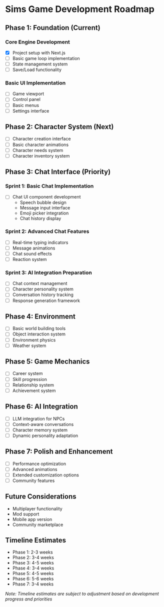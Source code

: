 # Sims Game Development Roadmap

## Phase 1: Foundation (Current)
### Core Engine Development
- [x] Project setup with Next.js
- [ ] Basic game loop implementation
- [ ] State management system
- [ ] Save/Load functionality

### Basic UI Implementation
- [ ] Game viewport
- [ ] Control panel
- [ ] Basic menus
- [ ] Settings interface

## Phase 2: Character System (Next)
- [ ] Character creation interface
- [ ] Basic character animations
- [ ] Character needs system
- [ ] Character inventory system

## Phase 3: Chat Interface (Priority)
### Sprint 1: Basic Chat Implementation
- [ ] Chat UI component development
  - Speech bubble design
  - Message input interface
  - Emoji picker integration
  - Chat history display

### Sprint 2: Advanced Chat Features
- [ ] Real-time typing indicators
- [ ] Message animations
- [ ] Chat sound effects
- [ ] Reaction system

### Sprint 3: AI Integration Preparation
- [ ] Chat context management
- [ ] Character personality system
- [ ] Conversation history tracking
- [ ] Response generation framework

## Phase 4: Environment
- [ ] Basic world building tools
- [ ] Object interaction system
- [ ] Environment physics
- [ ] Weather system

## Phase 5: Game Mechanics
- [ ] Career system
- [ ] Skill progression
- [ ] Relationship system
- [ ] Achievement system

## Phase 6: AI Integration
- [ ] LLM integration for NPCs
- [ ] Context-aware conversations
- [ ] Character memory system
- [ ] Dynamic personality adaptation

## Phase 7: Polish and Enhancement
- [ ] Performance optimization
- [ ] Advanced animations
- [ ] Extended customization options
- [ ] Community features

## Future Considerations
- Multiplayer functionality
- Mod support
- Mobile app version
- Community marketplace

## Timeline Estimates
- Phase 1: 2-3 weeks
- Phase 2: 3-4 weeks
- Phase 3: 4-5 weeks
- Phase 4: 3-4 weeks
- Phase 5: 4-5 weeks
- Phase 6: 5-6 weeks
- Phase 7: 3-4 weeks

*Note: Timeline estimates are subject to adjustment based on development progress and priorities* 